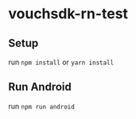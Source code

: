 # vouchsdk-rn-test

## Setup
run `npm install` or `yarn install`

## Run Android
run `npm run android`
